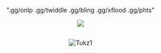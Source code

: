 <p align="center"> ".gg/onlp
.gg/twiddle
.gg/bling
.gg/xflood
.gg/phts"
<p align="center"> <img src="![](https://komarev.com/ghpvc/?username=Tukz1)"/> </p>
<p href="Tukz" align="center">
    <img alt="" src=https://lanyard.cnrad.dev/api/990055597330296872/>

</p>
<p align="center"> <img src="https://gpvc.arturio.dev/tukz1" alt="Tukz1" /> </p>

